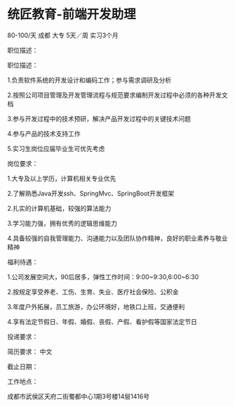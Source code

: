 # 统匠教育-前端开发助理

80-100/天 成都 大专 5天／周 实习3个月

职位描述：

职位描述：

1.负责软件系统的开发设计和编码工作；参与需求调研及分析

2.按照公司项目管理及开发管理流程与规范要求编制开发过程中必须的各种开发文档

3.参与开发过程中的技术预研，解决产品开发过程中的关键技术问题

4.参与产品的技术支持工作

5.实习生岗位应届毕业生可优先考虑

岗位要求：

1.大专及以上学历，计算机相关专业优先

2.了解熟悉Java开发ssh、SpringMvc、SpringBoot开发框架

2.扎实的计算机基础，较强的算法能力

3.学习能力强，拥有优秀的逻辑思维能力

4.具备较强的自我管理能力、沟通能力以及团队协作精神，良好的职业素养与敬业精神

福利待遇：

1.公司发展空间大，90后居多，弹性工作时间：9:00~9:30,6:00~6:30

2.按规定享受养老、工伤、生育、失业、医疗社会保险、公积金

3.年度户外拓展，员工旅游，办公环境好，地铁口上班，交通便利

4.享有法定节假日、年假、婚假、丧假、产假、看护假等国家法定节日

投递要求：

简历要求： 中文

截止日期：

工作地点：

成都市武侯区天府二街蜀都中心1期3号楼14层1416号